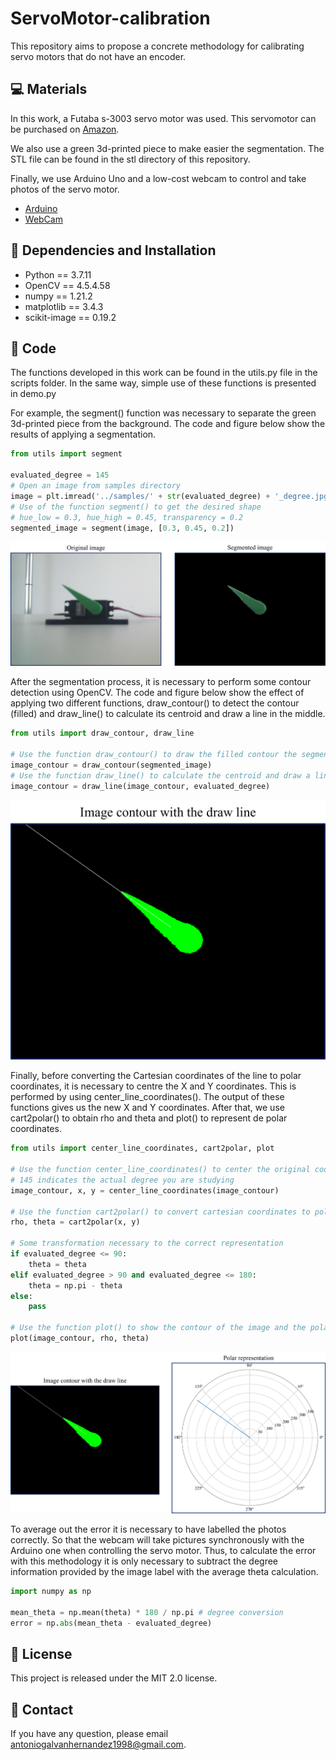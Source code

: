 # ServoMotor-calibration
This repository aims to propose a concrete methodology for calibrating servo motors that do not have an encoder.

## 💻 Materials
In this work, a Futaba s-3003 servo motor was used. This servomotor can be purchased on [Amazon].

We also use a green 3d-printed piece to make easier the segmentation. The STL file can be found in the stl directory of this repository.

Finally, we use Arduino Uno and a low-cost webcam to control and take photos of the servo motor. 

* [Arduino]
* [WebCam] 


## 🔧 Dependencies and Installation 
* Python == 3.7.11
* OpenCV == 4.5.4.58 
* numpy == 1.21.2 
* matplotlib == 3.4.3
* scikit-image == 0.19.2


## 🚀 Code
The functions developed in this work can be found in the utils.py file in the scripts folder. In the same way, simple use of these functions is presented in demo.py

For example, the segment() function was necessary to separate the green 3d-printed piece from the background. The code and figure below show the results of applying a segmentation.
```py
from utils import segment

evaluated_degree = 145
# Open an image from samples directory
image = plt.imread('../samples/' + str(evaluated_degree) + '_degree.jpg')
# Use of the function segment() to get the desired shape
# hue_low = 0.3, hue_high = 0.45, transparency = 0.2
segmented_image = segment(image, [0.3, 0.45, 0.2]) 
```

<p align="center" width="100%">
    <img src="images/First.png"> 
</p>

After the segmentation process, it is necessary to perform some contour detection using OpenCV. The code and figure below show the effect of applying two different functions, draw_contour() to detect the contour (filled) and draw_line() to calculate its centroid and draw a line in the middle. 

```py
from utils import draw_contour, draw_line

# Use the function draw_contour() to draw the filled contour the segmented image
image_contour = draw_contour(segmented_image)
# Use the function draw_line() to calculate the centroid and draw a line from its center 
image_contour = draw_line(image_contour, evaluated_degree)
```


<p align="center" width="100%">
    <img src="images/Second.png"> 
</p>



Finally, before converting the Cartesian coordinates of the line to polar coordinates, it is necessary to centre the X and Y coordinates. This is performed by using center_line_coordinates(). The output of these functions gives us the new X and Y coordinates. After that, we use cart2polar() to obtain rho and theta and plot() to represent de polar coordinates.  


```py
from utils import center_line_coordinates, cart2polar, plot

# Use the function center_line_coordinates() to center the original coordinates from the line to convert it in polar coordinates 
# 145 indicates the actual degree you are studying
image_contour, x, y = center_line_coordinates(image_contour)

# Use the function cart2polar() to convert cartesian coordinates to polar coordinates
rho, theta = cart2polar(x, y)

# Some transformation necessary to the correct representation
if evaluated_degree <= 90:
    theta = theta
elif evaluated_degree > 90 and evaluated_degree <= 180:
    theta = np.pi - theta
else:
    pass

# Use the function plot() to show the contour of the image and the polar transformation
plot(image_contour, rho, theta)
```

<p align="center" width="100%">
    <img src="images/Third.png"> 
</p>

To average out the error it is necessary to have labelled the photos correctly. So that the webcam will take pictures synchronously with the Arduino one when controlling the servo motor. Thus, to calculate the error with this methodology it is only necessary to subtract the degree information provided by the image label with the average theta calculation.

```py
import numpy as np

mean_theta = np.mean(theta) * 180 / np.pi # degree conversion
error = np.abs(mean_theta - evaluated_degree)
````

## 📜 License
This project is released under the MIT 2.0 license.

## 📧 Contact
If you have any question, please email antoniogalvanhernandez1998@gmail.com.


[Arduino]: https://es.aliexpress.com/item/1005003363526075.html?spm=a2g0o.order_list.0.0.7026194d5T4FYp&gatewayAdapt=glo2esp

[WebCam]: https://es.aliexpress.com/item/1005003265292702.html?spm=a2g0o.productlist.0.0.58841a76OqW3ZT&algo_pvid=08db5076-2ad3-4326-88de-2f07b57a44f2&algo_exp_id=08db5076-2ad3-4326-88de-2f07b57a44f2-27&pdp_ext_f=%7B%22sku_id%22%3A%2212000026444826842%22%7D&pdp_npi=2%40dis%21EUR%21%2110.53%21%21%21%21%21%400b0a01f816534735215556053e6cb1%2112000026444826842%21sea

[Amazon]:https://www.amazon.co.uk/Standard-Torque-Compatible-Helicopter-Airplane/dp/B081N98S6R/ref=sr_1_5?crid=3OAKPZK7MXMOF&keywords=futaba+servo+s-3003&qid=1653311690&sprefix=futaba+servo+%2Caps%2C214&sr=8-5

